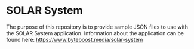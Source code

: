 # SOLAR System
The purpose of this repository is to provide sample JSON files to use with the SOLAR System application.  Information about the application can be found here: https://www.byteboost.media/solar-system
